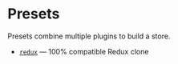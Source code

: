 # Presets

Presets combine multiple plugins to build a store.

- [`redux`](./presets/redux.md) &mdash; 100% compatible Redux clone
